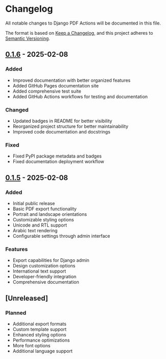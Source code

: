 # Changelog

All notable changes to Django PDF Actions will be documented in this file.

The format is based on [Keep a Changelog](https://keepachangelog.com/en/1.0.0/),
and this project adheres to [Semantic Versioning](https://semver.org/spec/v2.0.0.html).

## [0.1.6] - 2025-02-08

### Added
- Improved documentation with better organized features
- Added GitHub Pages documentation site
- Added comprehensive test suite
- Added GitHub Actions workflows for testing and documentation

### Changed
- Updated badges in README for better visibility
- Reorganized project structure for better maintainability
- Improved code documentation and docstrings

### Fixed
- Fixed PyPI package metadata and badges
- Fixed documentation deployment workflow

## [0.1.5] - 2025-02-08

### Added
- Initial public release
- Basic PDF export functionality
- Portrait and landscape orientations
- Customizable styling options
- Unicode and RTL support
- Arabic text rendering
- Configurable settings through admin interface

### Features
- Export capabilities for Django admin
- Design customization options
- International text support
- Developer-friendly integration
- Comprehensive documentation

## [Unreleased]

### Planned
- Additional export formats
- Custom template support
- Enhanced styling options
- Performance optimizations
- More font options
- Additional language support

[0.1.6]: https://github.com/ibrahimroshdy/django-pdf-actions/compare/v0.1.5...v0.1.6
[0.1.5]: https://github.com/ibrahimroshdy/django-pdf-actions/releases/tag/v0.1.5 